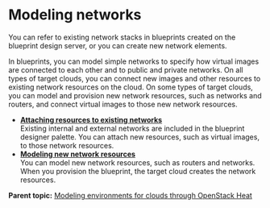 # Modeling networks

You can refer to existing network stacks in blueprints created on the blueprint design server, or you can create new network elements.

In blueprints, you can model simple networks to specify how virtual images are connected to each other and to public and private networks. On all types of target clouds, you can connect new images and other resources to existing network resources on the cloud. On some types of target clouds, you can model and provision new network resources, such as networks and routers, and connect virtual images to those new network resources.

-   **[Attaching resources to existing networks](../../com.ibm.edt.doc/topics/blueprint_network_existing.md)**  
Existing internal and external networks are included in the blueprint designer palette. You can attach new resources, such as virtual images, to those network resources.
-   **[Modeling new network resources](../../com.ibm.edt.doc/topics/blueprint_network_create.md)**  
You can model new network resources, such as routers and networks. When you provision the blueprint, the target cloud creates the network resources.

**Parent topic:** [Modeling environments for clouds through OpenStack Heat](../../com.ibm.edt.doc/topics/blueprint_edit_clouds.md)

